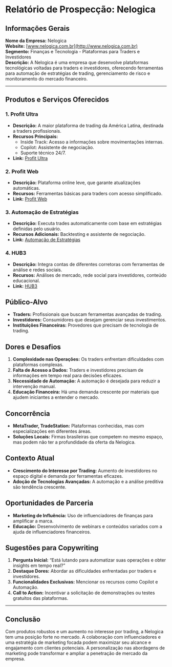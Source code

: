 # Relatório de Prospecção: Nelogica

## Informações Gerais
**Nome da Empresa:** Nelogica  
**Website:** [www.nelogica.com.br](http://www.nelogica.com.br)  
**Segmento:** Finanças e Tecnologia - Plataformas para Traders e Investidores  
**Descrição:** A Nelogica é uma empresa que desenvolve plataformas tecnológicas voltadas para traders e investidores, oferecendo ferramentas para automação de estratégias de trading, gerenciamento de risco e monitoramento do mercado financeiro.

---

## Produtos e Serviços Oferecidos
### 1. **Profit Ultra**
   - **Descrição:** A maior plataforma de trading da América Latina, destinada a traders profissionais.
   - **Recursos Principais:** 
     - Inside Track: Acesso a informações sobre movimentações internas.
     - Copilot: Assistente de negociação.
     - Suporte técnico 24/7.
   - **Link:** [Profit Ultra](https://www.nelogica.com.br/produtos/profit-ultra)

### 2. **Profit Web**
   - **Descrição:** Plataforma online leve, que garante atualizações automáticas.
   - **Recursos:** Ferramentas básicas para traders com acesso simplificado.
   - **Link:** [Profit Web](https://www.nelogica.com.br/profit-web)

### 3. **Automação de Estratégias**
   - **Descrição:** Executa trades automaticamente com base em estratégias definidas pelo usuário.
   - **Recursos Adicionais:** Backtesting e assistente de negociação.
   - **Link:** [Automação de Estratégias](https://www.nelogica.com.br/automacao-de-estrategias)

### 4. **HUB3**
   - **Descrição:** Integra contas de diferentes corretoras com ferramentas de análise e redes sociais.
   - **Recursos:** Análises de mercado, rede social para investidores, conteúdo educacional.
   - **Link:** [HUB3](https://www.nelogica.com.br/produtos/hub3)

## Público-Alvo
- **Traders:** Profissionais que buscam ferramentas avançadas de trading.
- **Investidores:** Consumidores que desejam gerenciar seus investimentos.
- **Instituições Financeiras:** Provedores que precisam de tecnologia de trading.

## Dores e Desafios
1. **Complexidade nas Operações:** Os traders enfrentam dificuldades com plataformas complexas.
2. **Falta de Acesso a Dados:** Traders e investidores precisam de informações em tempo real para decisões eficazes.
3. **Necessidade de Automação:** A automação é desejada para reduzir a intervenção manual.
4. **Educação Financeira:** Há uma demanda crescente por materiais que ajudem iniciantes a entender o mercado.

## Concorrência
- **MetaTrader, TradeStation:** Plataformas conhecidas, mas com especializações em diferentes áreas.
- **Soluções Locais:** Firmas brasileiras que competem no mesmo espaço, mas podem não ter a profundidade da oferta da Nelogica.

## Contexto Atual
- **Crescimento do Interesse por Trading:** Aumento de investidores no espaço digital e demanda por ferramentas eficazes.
- **Adoção de Tecnologias Avançadas:** A automação e a análise preditiva são tendência crescente.

## Oportunidades de Parceria
- **Marketing de Influência:** Uso de influenciadores de finanças para amplificar a marca.
- **Educação:** Desenvolvimento de webinars e conteúdos variados com a ajuda de influenciadores financeiros.

## Sugestões para Copywriting
1. **Pergunta Inicial:** “Está lutando para automatizar suas operações e obter insights em tempo real?”
2. **Destaque Dores:** Abordar as dificuldades enfrentadas por traders e investidores.
3. **Funcionalidades Exclusivas:** Mencionar os recursos como Copilot e Automação.
4. **Call to Action:** Incentivar a solicitação de demonstrações ou testes gratuitos das plataformas.

---

## Conclusão
Com produtos robustos e um aumento no interesse por trading, a Nelogica tem uma posição forte no mercado. A colaboração com influenciadores e uma estratégia de marketing focada podem maximizar seu alcance e engajamento com clientes potenciais. A personalização nas abordagens de marketing pode transformar e ampliar a penetração de mercado da empresa.